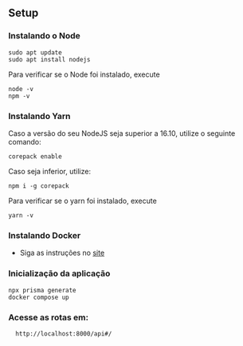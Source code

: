## Setup

### Instalando o Node

```shell
sudo apt update
sudo apt install nodejs
```

Para verificar se o Node foi instalado, execute

```shell
node -v
npm -v
```

### Instalando Yarn

Caso a versão do seu NodeJS seja superior a 16.10, utilize o seguinte comando:

```
corepack enable
```

Caso seja inferior, utilize:

```shell
npm i -g corepack
```

Para verificar se o yarn foi instalado, execute

```shell
yarn -v
```
### Instalando Docker

* Siga as instruções no [site](https://docs.docker.com/engine/install/ubuntu/)

### Inicialização da aplicação

```shell
npx prisma generate
docker compose up
```

### Acesse as rotas em:

```shell
  http://localhost:8000/api#/
```
